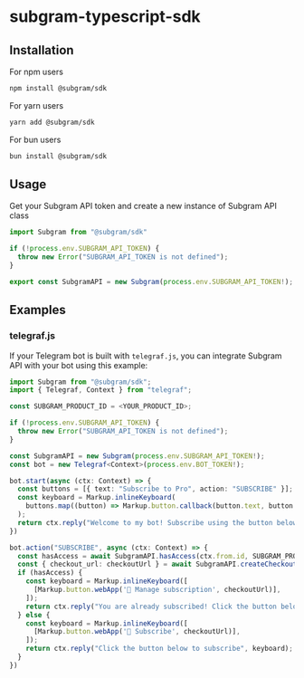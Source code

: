 # subgram-typescript-sdk

## Installation
For npm users
```bash
npm install @subgram/sdk
```
For yarn users
```bash
yarn add @subgram/sdk
```
For bun users
```bash
bun install @subgram/sdk
```

## Usage
Get your Subgram API token and create a new instance of Subgram API class 
```typescript
import Subgram from "@subgram/sdk"

if (!process.env.SUBGRAM_API_TOKEN) {
  throw new Error("SUBGRAM_API_TOKEN is not defined");
}

export const SubgramAPI = new Subgram(process.env.SUBGRAM_API_TOKEN!);
```

## Examples

### telegraf.js
If your Telegram bot is built with `telegraf.js`, you can integrate Subgram API with your bot using this example:

```typescript
import Subgram from "@subgram/sdk";
import { Telegraf, Context } from "telegraf";

const SUBGRAM_PRODUCT_ID = <YOUR_PRODUCT_ID>;

if (!process.env.SUBGRAM_API_TOKEN) {
  throw new Error("SUBGRAM_API_TOKEN is not defined");
}

const SubgramAPI = new Subgram(process.env.SUBGRAM_API_TOKEN!);
const bot = new Telegraf<Context>(process.env.BOT_TOKEN!);

bot.start(async (ctx: Context) => {
  const buttons = [{ text: "Subscribe to Pro", action: "SUBSCRIBE" }];
  const keyboard = Markup.inlineKeyboard(
    buttons.map((button) => Markup.button.callback(button.text, button.action))
  );
  return ctx.reply("Welcome to my bot! Subscribe using the button below", keyboard);
})

bot.action("SUBSCRIBE", async (ctx: Context) => {
  const hasAccess = await SubgramAPI.hasAccess(ctx.from.id, SUBGRAM_PRODUCT_ID);
  const { checkout_url: checkoutUrl } = await SubgramAPI.createCheckoutPage(SUBGRAM_PRODUCT_ID, ctx.from.id, ctx.from.username, "en")
  if (hasAccess) {
    const keyboard = Markup.inlineKeyboard([
      [Markup.button.webApp('🔐 Manage subscription', checkoutUrl)],
    ]);
    return ctx.reply("You are already subscribed! Click the button below to manage subscription", keyboard);
  } else {
    const keyboard = Markup.inlineKeyboard([
      [Markup.button.webApp('💎 Subscribe', checkoutUrl)],
    ]);
    return ctx.reply("Click the button below to subscribe", keyboard);
  }
})
```